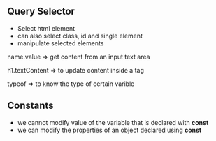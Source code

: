 ## Query Selector
 - Select html element
 - can also select class, id and single element
 - manipulate selected elements

 
 name.value => get content from an input text area

 h1.textContent => to update content inside a tag

 typeof => to know the type of certain varible

 ## Constants
 - we cannot modify value of the variable that is declared with <b>const</b>
 - we can modify the properties of an object declared using <b>const</b>
